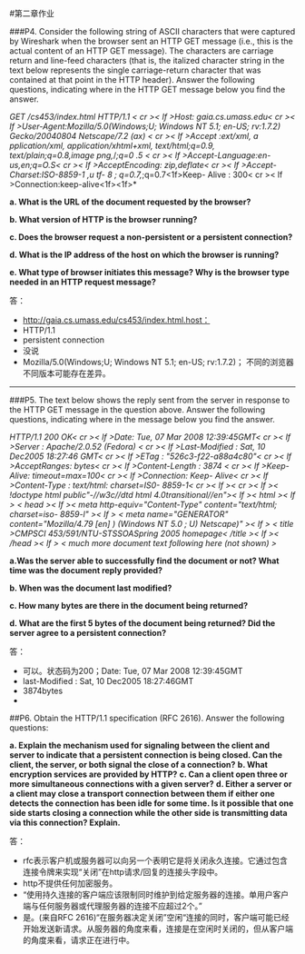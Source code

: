 #第二章作业

###P4. Consider the following string of ASCII characters that were captured by Wireshark when the browser sent an HTTP GET message (i.e., this is the actual content of an HTTP GET message). The characters <Cr><lf> are carriage return and line-feed characters (that is, the italized character string <cr> in the text below represents the single carriage-return character that was contained at that point in the HTTP header). Answer the following questions, indicating where in the HTTP GET message below you find the answer.

*GET /cs453/index.html HTTP/1.1 < cr >< lf >Host: gaia.cs.umass.edu< cr >< lf >User-Agent:Mozilla/5.0(Windows;U; Windows NT 5.1; en-US; rv:1.7.2) Gecko/20040804 Netscape/7.2 (ax) < cr >< lf >Accept :ext/xml, a pplication/xml, application/xhtml+xml, text/html;q=0.9, text/plain;q=0.8,image png,*/*;q=0 .5 < cr >< lf >Accept-Language:en-us,en;q=O.S< cr >< lf >AcceptEncoding: zip,deflate< cr >< lf >Accept- Charset:ISO-8859-1 ,u tf- 8 ; q=0.7,*;q=0.7<cr><1f>Keep- Alive : 300< cr >< lf >Connection:keep-alive<cr><1f><cr><1f>*

**a. What is the URL of the document requested by the browser?**

**b. What version of HTTP is the browser running?**

**c. Does the browser request a non-persistent or a persistent connection?**

**d. What is the IP address of the host on which the browser is running?**

**e. What type of browser initiates this message? Why is the browser type needed in an HTTP request message?**

答：

+ http://gaia.cs.umass.edu/cs453/index.html.host：
+ HTTP/1.1
+ persistent connection
+ 没说
+ Mozilla/5.0(Windows;U; Windows NT 5.1; en-US; rv:1.7.2)；
  不同的浏览器不同版本可能存在差异。
***

###P5. The text below shows the reply sent from the server in response to the HTTP GET message in the question above. Answer the following questions, indicating where in the message below you find the answer.

*HTTP/1.1 200 OK< cr >< lf >Date: Tue, 07 Mar 2008 12:39:45GMT< cr >< lf >Server : Apache/2.0.52 (Fedora)
< cr >< lf >Last-Modified : Sat, 10 Dec2005 18:27:46
GMT< cr >< lf >ETag : "526c3-f22-a88a4c80"< cr >< lf >AcceptRanges: bytes< cr >< lf >Content-Length : 3874 < cr >< lf >Keep-Alive: timeout=max=100< cr >< lf >Connection: Keep- Alive< cr >< lf >Content-Type : text/html: charset=IS0- 8859-1< cr >< lf >< cr >< lf >< !doctype html public"-//w3c//dtd html 4.0transitional//en">< lf >< html >< lf >
< head >< lf >< meta http-equiv="Content-Type" content="text/html; charset=iso- 8859-l" >< lf > < meta name="GENERATOR" content="Mozilla/4.79 [en] ) (Windows NT
5.0 ; U) Netscape)" >< lf > < title >CMPSCI 453/591/NTU-STSSOASpring 2005 homepage< /title >< lf >< /head >< lf >
< much more document text following here (not shown) >*

**a.Was the server able to successfully find the document or not? What time was the document reply provided?**

**b. When was the document last modified?**

**c. How many bytes are there in the document being returned?**

**d. What are the first 5 bytes of the document being returned? Did the server agree to a persistent connection?**

答：

+ 可以。状态码为200；Date: Tue, 07 Mar 2008 12:39:45GMT
+ last-Modified : Sat, 10 Dec2005 18:27:46GMT
+ 3874bytes
+ <!doc.


##P6. Obtain the HTTP/1.1 specification (RFC 2616). Answer the following questions:

**a. Explain the mechanism used for signaling between the client and server to indicate that a persistent connection is being closed. Can the client, the server, or both signal the close of a connection?**
**b. What encryption services are provided by HTTP?**
**c. Can a client open three or more simultaneous connections with a given server?**
**d. Either a server or a client may close a transport connection between them if either one detects the connection has been idle for some time. Is it possible that one side starts closing a connection while the other side is transmitting data via this connection? Explain.**

答：

+ rfc表示客户机或服务器可以向另一个表明它是将关闭永久连接。它通过包含连接令牌来实现“关闭”在http请求/回复的连接头字段中。
+ http不提供任何加密服务。
+ “使用持久连接的客户端应该限制同时维护到给定服务器的连接。单用户客户端与任何服务器或代理服务器的连接不应超过2个。”
+ 是。(来自RFC 2616)“在服务器决定关闭”空闲“连接的同时，客户端可能已经开始发送新请求。从服务器的角度来看，连接是在空闲时关闭的，但从客户端的角度来看，请求正在进行中。
